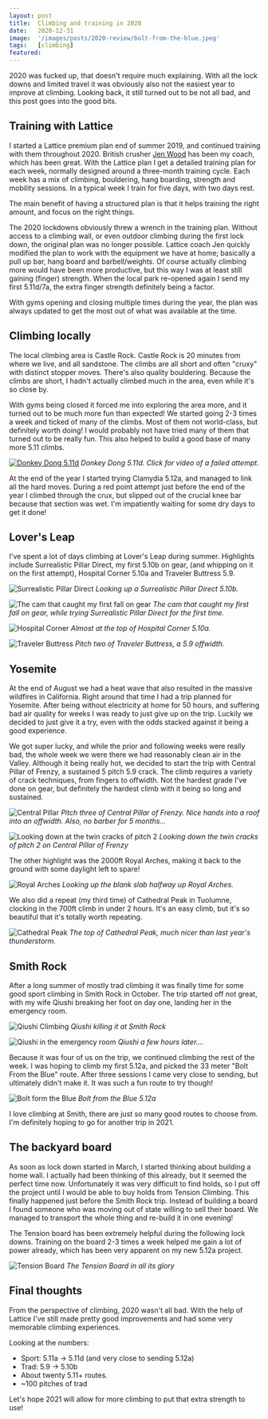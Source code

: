 ```yaml
---
layout: post
title:  Climbing and training in 2020
date:   2020-12-31
image:  '/images/posts/2020-review/bolt-from-the-blue.jpeg'
tags:   [climbing]
featured:
---
```


2020 was fucked up, that doesn't require much explaining.
With all the lock downs and limited travel it was obviously also not the easiest year to improve at climbing.
Looking back, it still turned out to be not all bad, and this post goes into the good bits.

Training with Lattice
----

I started a Lattice premium plan end of summer 2019, and continued training with them throughout 2020.
British crusher [Jen Wood](https://latticetraining.com/about/jen-wood/) has been my coach, which has been great.
With the Lattice plan I get a detailed training plan for each week, normally designed around a three-month training cycle.
Each week has a mix of climbing, bouldering, hang boarding, strength and mobility sessions.
In a typical week I train for five days, with two days rest.

The main benefit of having a structured plan is that it helps training the right amount, and focus on the right things.

The 2020 lockdowns obviously threw a wrench in the training plan.
Without access to a climbing wall, or even outdoor climbing during the first lock down, the original plan was no longer possible.
Lattice coach Jen quickly modified the plan to work with the equipment we have at home; basically a pull up bar, hang board and barbell/weights.
Of course actually climbing more would have been more productive, but this way I was at least still gaining (finger) strength.
When the local park re-opened again I send my first 5.11d/7a, the extra finger strength definitely being a factor. 

With gyms opening and closing multiple times during the year, the plan was always updated to get the most out of what was available at the time.

Climbing locally
----

The local climbing area is Castle Rock.
Castle Rock is 20 minutes from where we live, and all sandstone.
The climbs are all short and often "cruxy" with distinct stopper moves.
There's also quality bouldering.
Because the climbs are short, I hadn't actually climbed much in the area, even while it's so close by.

With gyms being closed it forced me into exploring the area more, and it turned out to be much more fun than expected!
We started going 2-3 times a week and ticked of many of the climbs.
Most of them not world-class, but definitely worth doing!
I would probably not have tried many of them that turned out to be really fun.
This also helped to build a good base of many more 5.11 climbs.

[![Donkey Dong 5.11d](/images/posts/2020-review/donkey-dong.png)](https://youtu.be/1a_qWWg4prw)
_Donkey Dong 5.11d. Click for video of a failed attempt._

At the end of the year I started trying Clamydia 5.12a, and managed to link all the hard moves.
During a red point attempt just before the end of the year I climbed through the crux, but slipped out of the crucial knee bar because that section was wet.
I'm impatiently waiting for some dry days to get it done!

Lover's Leap
----

I've spent a lot of days climbing at Lover's Leap during summer.
Highlights include Surrealistic Pillar Direct, my first 5.10b on gear, (and whipping on it on the first attempt), Hospital Corner 5.10a and Traveler Buttress 5.9.

![Surrealistic Pillar Direct](/images/posts/2020-review/surrealistic.jpeg)
_Looking up a Surrealistic Pillar Direct 5.10b._

![The cam that caught my first fall on gear](/images/posts/2020-review/trad-fall.jpeg)
_The cam that caught my first fall on gear, while trying Surrealistic Pillar Direct for the first time._

![Hospital Corner](/images/posts/2020-review/hospital-corner.tiff)
_Almost at the top of Hospital Corner 5.10a._

![Traveler Buttress](/images/posts/2020-review/traveler.jpeg)
_Pitch two of Traveler Buttress, a 5.9 offwidth._

Yosemite
----

At the end of August we had a heat wave that also resulted in the massive wildfires in California.
Right around that time I had a trip planned for Yosemite. 
After being without electricity at home for 50 hours, and suffering bad air quality for weeks I was ready to just give up on the trip.
Luckily we decided to just give it a try, even with the odds stacked against it being a good experience.

We got super lucky, and while the prior and following weeks were really bad, the whole week we were there we had reasonably clean air in the Valley.
Although it being really hot, we decided to start the trip with Central Pillar of Frenzy, a sustained 5 pitch 5.9 crack.
The climb requires a variety of crack techniques, from fingers to offwidth.
Not the hardest grade I've done on gear, but definitely the hardest climb with it being so long and sustained.

![Central Pillar](/images/posts/2020-review/central-pillar.jpeg)
_Pitch three of Central Pillar of Frenzy. Nice hands into a roof into an offwidth. Also, no barber for 5 months..._

![Looking down at the twin cracks of pitch 2](/images/posts/2020-review/central-pillar-twin-cracks.jpeg)
_Looking down the twin cracks of pitch 2 on Central Pillar of Frenzy_

The other highlight was the 2000ft Royal Arches, making it back to the ground with some daylight left to spare!

![Royal Arches](/images/posts/2020-review/royal-arches.jpeg)
_Looking up the blank slab halfway up Royal Arches._

We also did a repeat (my third time) of Cathedral Peak in Tuolumne, clocking in the 700ft climb in under 2 hours.
It's an easy climb, but it's so beautiful that it's totally worth repeating.

![Cathedral Peak](/images/posts/2020-review/cathedral-peak.jpeg)
_The top of Cathedral Peak, much nicer than last year's thunderstorm._

Smith Rock
----

After a long summer of mostly trad climbing it was finally time for some good sport climbing in Smith Rock in October.
The trip started off not great, with my wife Qiushi breaking her foot on day one, landing her in the emergency room.

![Qiushi Climbing](/images/posts/2020-review/qiushi-climbing.jpeg)
_Qiushi killing it at Smith Rock_

![Qiushi in the emergency room](/images/posts/2020-review/qiushi-hospital.jpeg)
_Qiushi a few hours later...._

Because it was four of us on the trip, we continued climbing the rest of the week.
I was hoping to climb my first 5.12a, and picked the 33 meter "Bolt From the Blue" route.
After three sessions I came very close to sending, but ultimately didn't make it.
It was such a fun route to try though!

![Bolt form the Blue](/images/posts/2020-review/bolt-from-the-blue.jpeg)
_Bolt from the Blue 5.12a_

I love climbing at Smith, there are just so many good routes to choose from.
I'm definitely hoping to go for another trip in 2021.

The backyard board
----

As soon as lock down started in March, I started thinking about building a home wall.
I actually had been thinking of this already, but it seemed the perfect time now.
Unfortunately it was very difficult to find holds, so I put off the project until I would be able to buy holds from Tension Climbing.
This finally happened just before the Smith Rock trip.
Instead of building a board I found someone who was moving out of state willing to sell their board. 
We managed to transport the whole thing and re-build it in one evening!

The Tension board has been extremely helpful during the following lock downs.
Training on the board 2-3 times a week helped me gain a lot of power already, which has been very apparent on my new 5.12a project.

![Tension Board](/images/posts/2020-review/tension-board.jpeg)
_The Tension Board in all its glory_

Final thoughts
----

From the perspective of climbing, 2020 wasn't all bad.
With the help of Lattice I've still made pretty good improvements and had some very memorable climbing experiences.

Looking at the numbers:

* Sport: 5.11a -> 5.11d (and very close to sending 5.12a)
* Trad: 5.9 -> 5.10b
* About twenty 5.11+ routes.
* ~100 pitches of trad

Let's hope 2021 will allow for more climbing to put that extra strength to use!
